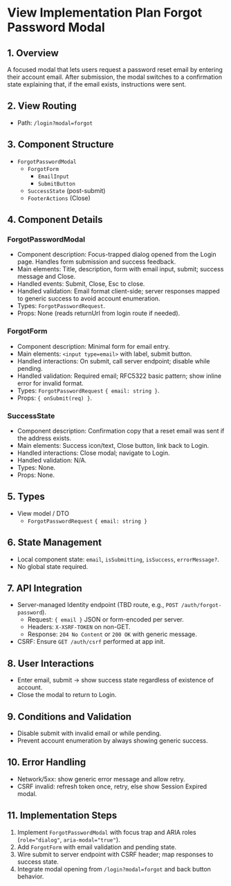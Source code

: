 # View Implementation Plan Forgot Password Modal

## 1. Overview
A focused modal that lets users request a password reset email by entering their account email. After submission, the modal switches to a confirmation state explaining that, if the email exists, instructions were sent.

## 2. View Routing
- Path: `/login?modal=forgot`

## 3. Component Structure
- `ForgotPasswordModal`
  - `ForgotForm`
    - `EmailInput`
    - `SubmitButton`
  - `SuccessState` (post-submit)
  - `FooterActions` (Close)

## 4. Component Details
### ForgotPasswordModal
- Component description: Focus-trapped dialog opened from the Login page. Handles form submission and success feedback.
- Main elements: Title, description, form with email input, submit; success message and Close.
- Handled events: Submit, Close, Esc to close.
- Handled validation: Email format client-side; server responses mapped to generic success to avoid account enumeration.
- Types: `ForgotPasswordRequest`.
- Props: None (reads returnUrl from login route if needed).

### ForgotForm
- Component description: Minimal form for email entry.
- Main elements: `<input type=email>` with label, submit button.
- Handled interactions: On submit, call server endpoint; disable while pending.
- Handled validation: Required email; RFC5322 basic pattern; show inline error for invalid format.
- Types: `ForgotPasswordRequest` `{ email: string }`.
- Props: `{ onSubmit(req) }`.

### SuccessState
- Component description: Confirmation copy that a reset email was sent if the address exists.
- Main elements: Success icon/text, Close button, link back to Login.
- Handled interactions: Close modal; navigate to Login.
- Handled validation: N/A.
- Types: None.
- Props: None.

## 5. Types
- View model / DTO
  - `ForgotPasswordRequest` `{ email: string }`

## 6. State Management
- Local component state: `email`, `isSubmitting`, `isSuccess`, `errorMessage?`.
- No global state required.

## 7. API Integration
- Server-managed Identity endpoint (TBD route, e.g., `POST /auth/forgot-password`).
  - Request: `{ email }` JSON or form-encoded per server.
  - Headers: `X-XSRF-TOKEN` on non-GET.
  - Response: `204 No Content` or `200 OK` with generic message.
- CSRF: Ensure `GET /auth/csrf` performed at app init.

## 8. User Interactions
- Enter email, submit → show success state regardless of existence of account.
- Close the modal to return to Login.

## 9. Conditions and Validation
- Disable submit with invalid email or while pending.
- Prevent account enumeration by always showing generic success.

## 10. Error Handling
- Network/5xx: show generic error message and allow retry.
- CSRF invalid: refresh token once, retry, else show Session Expired modal.

## 11. Implementation Steps
1. Implement `ForgotPasswordModal` with focus trap and ARIA roles (`role="dialog"`, `aria-modal="true"`).
2. Add `ForgotForm` with email validation and pending state.
3. Wire submit to server endpoint with CSRF header; map responses to success state.
4. Integrate modal opening from `/login?modal=forgot` and back button behavior.

